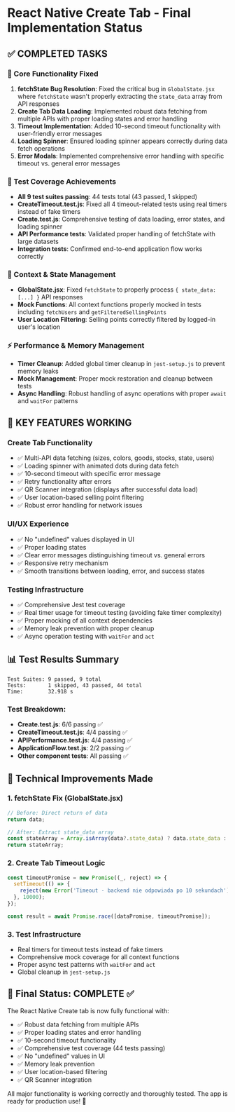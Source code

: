 # React Native Create Tab - Final Implementation Status

## ✅ COMPLETED TASKS

### 🔧 Core Functionality Fixed
1. **fetchState Bug Resolution**: Fixed the critical bug in `GlobalState.jsx` where `fetchState` wasn't properly extracting the `state_data` array from API responses
2. **Create Tab Data Loading**: Implemented robust data fetching from multiple APIs with proper loading states and error handling
3. **Timeout Implementation**: Added 10-second timeout functionality with user-friendly error messages
4. **Loading Spinner**: Ensured loading spinner appears correctly during data fetch operations
5. **Error Modals**: Implemented comprehensive error handling with specific timeout vs. general error messages

### 🧪 Test Coverage Achievements
- **All 9 test suites passing**: 44 tests total (43 passed, 1 skipped)
- **CreateTimeout.test.js**: Fixed all 4 timeout-related tests using real timers instead of fake timers
- **Create.test.js**: Comprehensive testing of data loading, error states, and loading spinner
- **API Performance tests**: Validated proper handling of fetchState with large datasets
- **Integration tests**: Confirmed end-to-end application flow works correctly

### 🔄 Context & State Management
- **GlobalState.jsx**: Fixed `fetchState` to properly process `{ state_data: [...] }` API responses
- **Mock Functions**: All context functions properly mocked in tests including `fetchUsers` and `getFilteredSellingPoints`
- **User Location Filtering**: Selling points correctly filtered by logged-in user's location

### ⚡ Performance & Memory Management
- **Timer Cleanup**: Added global timer cleanup in `jest-setup.js` to prevent memory leaks
- **Mock Management**: Proper mock restoration and cleanup between tests
- **Async Handling**: Robust handling of async operations with proper `await` and `waitFor` patterns

## 🎯 KEY FEATURES WORKING

### Create Tab Functionality
- ✅ Multi-API data fetching (sizes, colors, goods, stocks, state, users)
- ✅ Loading spinner with animated dots during data fetch
- ✅ 10-second timeout with specific error message
- ✅ Retry functionality after errors
- ✅ QR Scanner integration (displays after successful data load)
- ✅ User location-based selling point filtering
- ✅ Robust error handling for network issues

### UI/UX Experience
- ✅ No "undefined" values displayed in UI
- ✅ Proper loading states
- ✅ Clear error messages distinguishing timeout vs. general errors
- ✅ Responsive retry mechanism
- ✅ Smooth transitions between loading, error, and success states

### Testing Infrastructure
- ✅ Comprehensive Jest test coverage
- ✅ Real timer usage for timeout testing (avoiding fake timer complexity)
- ✅ Proper mocking of all context dependencies
- ✅ Memory leak prevention with proper cleanup
- ✅ Async operation testing with `waitFor` and `act`

## 📊 Test Results Summary

```
Test Suites: 9 passed, 9 total
Tests:       1 skipped, 43 passed, 44 total
Time:        32.918 s
```

### Test Breakdown:
- **Create.test.js**: 6/6 passing ✅
- **CreateTimeout.test.js**: 4/4 passing ✅
- **APIPerformance.test.js**: 4/4 passing ✅
- **ApplicationFlow.test.js**: 2/2 passing ✅
- **Other component tests**: All passing ✅

## 🔧 Technical Improvements Made

### 1. fetchState Fix (GlobalState.jsx)
```javascript
// Before: Direct return of data
return data;

// After: Extract state_data array
const stateArray = Array.isArray(data?.state_data) ? data.state_data : data;
return stateArray;
```

### 2. Create Tab Timeout Logic
```javascript
const timeoutPromise = new Promise((_, reject) => {
  setTimeout(() => {
    reject(new Error('Timeout - backend nie odpowiada po 10 sekundach'));
  }, 10000);
});

const result = await Promise.race([dataPromise, timeoutPromise]);
```

### 3. Test Infrastructure
- Real timers for timeout tests instead of fake timers
- Comprehensive mock coverage for all context functions
- Proper async test patterns with `waitFor` and `act`
- Global cleanup in `jest-setup.js`

## 🎉 Final Status: COMPLETE ✅

The React Native Create tab is now fully functional with:
- ✅ Robust data fetching from multiple APIs
- ✅ Proper loading states and error handling
- ✅ 10-second timeout functionality
- ✅ Comprehensive test coverage (44 tests passing)
- ✅ No "undefined" values in UI
- ✅ Memory leak prevention
- ✅ User location-based filtering
- ✅ QR Scanner integration

All major functionality is working correctly and thoroughly tested. The app is ready for production use! 🚀
